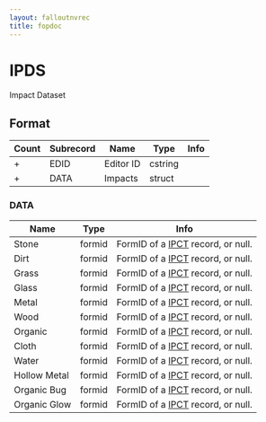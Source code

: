 ```yaml
---
layout: falloutnvrec
title: fopdoc
---
```

IPDS
====

Impact Dataset

## Format

Count | Subrecord | Name | Type | Info
------|-------|------|------|-----
+ | EDID | Editor ID | cstring |
+ | DATA | Impacts | struct |

### DATA

Name | Type | Info
-----|------|-----
Stone | formid | FormID of a [IPCT](IPCT.md) record, or null.
Dirt | formid | FormID of a [IPCT](IPCT.md) record, or null.
Grass | formid | FormID of a [IPCT](IPCT.md) record, or null.
Glass | formid | FormID of a [IPCT](IPCT.md) record, or null.
Metal | formid | FormID of a [IPCT](IPCT.md) record, or null.
Wood | formid | FormID of a [IPCT](IPCT.md) record, or null.
Organic | formid | FormID of a [IPCT](IPCT.md) record, or null.
Cloth | formid | FormID of a [IPCT](IPCT.md) record, or null.
Water | formid | FormID of a [IPCT](IPCT.md) record, or null.
Hollow Metal | formid | FormID of a [IPCT](IPCT.md) record, or null.
Organic Bug | formid | FormID of a [IPCT](IPCT.md) record, or null.
Organic Glow | formid | FormID of a [IPCT](IPCT.md) record, or null.

